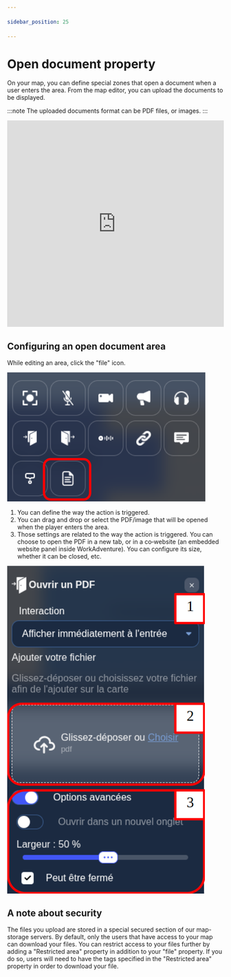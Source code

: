 ```yaml
---

sidebar_position: 25

---
```


# Open document property

On your map, you can define special zones that open a document when a user enters the area.
From the map editor, you can upload the documents to be displayed.

:::note
The uploaded documents format can be PDF files, or images.
:::

<iframe width="100%" height="480" src="https://www.youtube.com/embed/AZsWa3YTcuQ" title="Building your map - Special zones" frameborder="0" allow="accelerometer; autoplay; clipboard-write; encrypted-media; gyroscope; picture-in-picture; web-share; fullscreen" allowfullscreen></iframe>

## Configuring an open document area

While editing an area, click the "file" icon.

![pdf_property](../../images/editor/pdf_property.png)

1. You can define the way the action is triggered.
2. You can drag and drop or select the PDF/image that will be opened when the player enters the area.
3. Those settings are related to the way the action is triggered. You can choose to open the PDF in a new tab, or in a co‑website (an embedded website panel inside WorkAdventure). You can configure its size, whether it can be closed, etc.

![open_pdf](../../images/editor/open_pdf.png)

## A note about security

The files you upload are stored in a special secured section of our map-storage servers. By default, only the users that have access to your map can download your files.
You can restrict access to your files further by adding a "Restricted area" property in addition to your "file" property. If you do so, users will need to have the tags specified in the "Restricted area" property in order to download your file.
